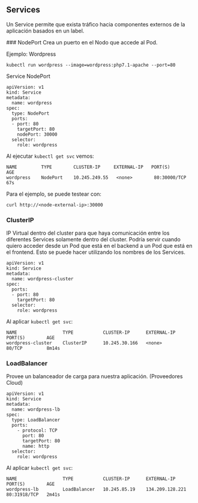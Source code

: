 
## Services
Un Service permite que exista tráfico hacia componentes externos de la aplicación basados en un label.

### NodePort
Crea un puerto en el Nodo que accede al Pod.

Ejemplo: Wordpress
```
kubectl run wordpress --image=wordpress:php7.1-apache --port=80
```

Service NodePort 
```
apiVersion: v1
kind: Service
metadata:
  name: wordpress 
spec:
  type: NodePort
  ports:
  - port: 80 
    targetPort: 80
    nodePort: 30000
  selector:
    role: wordpress 
```

Al ejecutar ```kubectl get svc``` vemos:

```
NAME         TYPE        CLUSTER-IP     EXTERNAL-IP   PORT(S)        AGE
wordpress    NodePort    10.245.249.55   <none>        80:30000/TCP   67s
```

Para el ejemplo, se puede testear con:

```
curl http://<node-external-ip>:30000
```


### ClusterIP
IP Virtual dentro del cluster para que haya comunicación entre los diferentes Services solamente dentro del cluster. Podría servir cuando quiero acceder desde un Pod que está en el backend a un Pod que está en el frontend. Esto se puede hacer utilizando los nombres de los Services.

```
apiVersion: v1
kind: Service
metadata:
  name: wordpress-cluster
spec:
  ports:
  - port: 80 
    targetPort: 80
  selector:
    role: wordpress 
```

Al aplicar ```kubectl get svc```:

```
NAME                 TYPE           CLUSTER-IP      EXTERNAL-IP       PORT(S)        AGE
wordpress-cluster    ClusterIP      10.245.30.166   <none>            80/TCP         8m14s
```

### LoadBalancer
Provee un balanceador de carga para nuestra aplicación. (Proveedores Cloud) 

```
apiVersion: v1
kind: Service
metadata:
  name: wordpress-lb
spec:
  type: LoadBalancer
  ports:
    - protocol: TCP
      port: 80
      targetPort: 80
      name: http
  selector:
    role: wordpress
```

Al aplicar ```kubectl get svc```:

```
NAME                 TYPE           CLUSTER-IP      EXTERNAL-IP       PORT(S)        AGE
wordpress-lb         LoadBalancer   10.245.85.19    134.209.128.221   80:31918/TCP   2m41s
```
